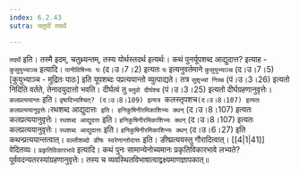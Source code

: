 ```yaml
---
index: 6.2.43
sutra: चतुर्थी तदर्थे

---
```

   `तदर्थे` इति। तस्मै इदम्, चतुथ्र्यन्तम्, तस्य योर्थस्तदर्थ इत्यर्थः। कथं पुनर्यूपशब्द आद्युदात्त? इत्याह - `कुसुयुभ्याञ्च` इत्यादि। `पानीविषिभ्यः पः` (द।उ।7।2) इत्यतः `पः` इत्यनुवर्तमाने `कुसुयुभ्याञ्च` (द।उ।7।5) [कुयुभ्याञ्च - मुद्रितः पाठः] इति यूपशब्दः पप्रत्ययान्तो व्युत्पाद्यते। तत्र `सुशृभ्यां निच्च` (पं।उ।3।26) इत्यतो निदिति वर्तते, तेनादयुदात्तो भवति। दीर्घत्वं तु `स्तुवो दीर्घश्च` (पं।उ।3।25) इत्यतो दीर्घग्रहणानुवृत्तेः। `कलप्रत्ययान्तः` इति। `वृषादिभ्यश्चित्? (द।उ।8।109) इत्यत्र `कलस्तृपशच` (द।उ।8।107) इत्यतः कलप्रत्ययानुवृत्तेः। `रथशब्द आद्युदात्तः` इति। हनिकुषिनीरमिकाशिभ्यः क्थन्` (द।उ।8।107) इत्यतः कलप्रत्ययानुवृत्तेः। `रथशब्द आद्युदत्तः` इति। `हनिकुषिनीरमिकाशिभ्यः क्थन्` (द।उ।8।107) इत्यतः कलप्रत्ययानुवृत्तेः। `रथशब्द आद्युदात्तः` इति। `हनिकुषिनीरमिकाशिभ्यः क्थन्` (द।उ।6।27) इति कथन्प्रत्ययान्तत्वात्। `वल्लीशब्दो ङीषः स्वरेणान्तोदात्तः` इति। ङीष्प्रत्ययस्तु गौरादित्वात्।  [[4|1|41]]  वेदितव्यः। `प्रकृतिविकारभावे` इत्यादि। कथं पुनः सामान्येनोच्यमानः प्रकृतिविकारभावे लभ्यते? पूर्ववदन्यतरस्यांग्रहणानुवृत्तेः। तस्य च व्यवस्थितविभाषात्वाद्वक्ष्यमाणज्ञापकात्॥